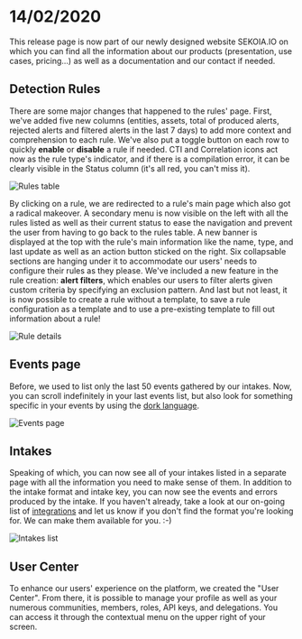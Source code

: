 # 14/02/2020

This release page is now part of our newly designed website SEKOIA.IO on which you can find all the information about our products (presentation, use cases, pricing...) as well as a documentation and our contact if needed.


## Detection Rules

There are some major changes that happened to the rules' page. First, we've added five new columns (entities, assets, total of produced alerts, rejected alerts and filtered alerts in the last 7 days) to add more context and comprehension to each rule. We've also put a toggle button on each row to quickly **enable** or **disable** a rule if needed. CTI and Correlation icons act now as the rule type's indicator, and if there is a compilation error, it can be clearly visible in the Status column (it's all red, you can't miss it).

![Rules table](/assets/releasepostfic/rulestabletooltip.png)

By clicking on a rule, we are redirected to a rule's main page which also got a radical makeover.
A secondary menu is now visible on the left with all the rules listed as well as their current status to ease the navigation and prevent the user from having to go back to the rules table. A new banner is displayed at the top with the rule's main information like the name, type, and last update as well as an action button sticked on the right. Six collapsable sections are hanging under it to accommodate our users' needs to configure their rules as they please.
We've included a new feature in the rule creation: **alert filters**, which enables our users to filter alerts given custom criteria by specifying an exclusion pattern.
And last but not least, it is now possible to create a rule without a template, to save a rule configuration as a template and to use a pre-existing template to fill out information about a rule!

![Rule details](/assets/releasepostfic/ruledetails.png)

## Events page
Before, we used to list only the last 50 events gathered by our intakes. Now, you can scroll indefinitely in your last events list, but also look for something specific in your events by using the [dork language](https://docs.sekoia.io/searching/dork/).

![Events page](/assets/releasepostfic/eventslist.png)

## Intakes
Speaking of which, you can now see all of your intakes listed in a separate page with all the information you need to make sense of them. In addition to the intake format and intake key, you can now see the events and errors produced by the intake. If you haven't already, take a look at our on-going list of [integrations](https://docs.sekoia.io/integrations/) and let us know if you don't find the format you're looking for. We can make them available for you. :-)

![Intakes list](/assets/releasepostfic/intaketable.png)

## User Center
To enhance our users' experience on the platform, we created the "User Center". From there, it is possible to manage your profile as well as your numerous communities, members, roles, API keys, and delegations. You can access it through the contextual menu on the upper right of your screen.
